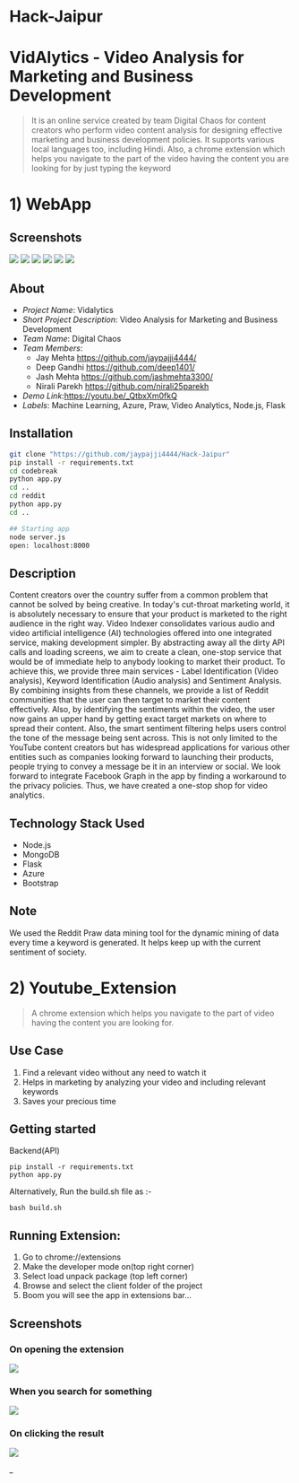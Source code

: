 # Hack-Jaipur
# VidAlytics - Video Analysis for Marketing and Business Development

>It is an online service created by team Digital Chaos for content creators who perform video content analysis for designing effective marketing and business development policies. It supports various local languages too, including Hindi.
>Also, a chrome extension which helps you navigate to the part of the video having the content you are looking for by just typing the keyword

# 1) WebApp
## Screenshots

![](https://github.com/jashmehta3300/Screenshots/blob/master/Vidalytics_img/home1.JPG)
![](https://github.com/jashmehta3300/Screenshots/blob/master/Vidalytics_img/home3.JPG)
![](https://github.com/jashmehta3300/Screenshots/blob/master/Vidalytics_img/home4.JPG)
![](https://github.com/jashmehta3300/Screenshots/blob/master/Vidalytics_img/Video%20Analytics.JPG)
![](https://github.com/jashmehta3300/Screenshots/blob/master/Vidalytics_img/Video%20Analytics%202.JPG)
![](https://github.com/jashmehta3300/Screenshots/blob/master/Vidalytics_img/Reddit%20Links.JPG)

## About

- *Project Name*: Vidalytics
- *Short Project Description*: Video Analysis for Marketing and Business Development 
- *Team Name*: Digital Chaos
- *Team Members*:
	 - Jay Mehta https://github.com/jaypajji4444/
	 - Deep Gandhi https://github.com/deep1401/
	 - Jash Mehta https://github.com/jashmehta3300/
	 - Nirali Parekh https://github.com/nirali25parekh 
- *Demo Link*:https://youtu.be/_QtbxXm0fkQ 
- *Labels*: Machine Learning, Azure, Praw, Video Analytics, Node.js, Flask 

## Installation

```bash
git clone "https://github.com/jaypajji4444/Hack-Jaipur"
pip install -r requirements.txt
cd codebreak
python app.py
cd ..
cd reddit
python app.py
cd ..

## Starting app
node server.js
open: localhost:8000
```

## Description


Content creators over the country suffer from a common problem that cannot be solved by being creative. In today's cut-throat marketing world, it is absolutely necessary to ensure that your product is marketed to the right audience in the right way. Video Indexer consolidates various audio and video artificial intelligence (AI) technologies offered into one integrated service, making development simpler. By abstracting away all the dirty API calls and loading screens, we aim to create a clean, one-stop service that would be of immediate help to anybody looking to market their product. To achieve this, we provide three main services - Label Identification (Video analysis), Keyword Identification (Audio analysis) and Sentiment Analysis. By combining insights from these channels, we provide a list of Reddit communities that the user can then target to market their content effectively. Also, by identifying the sentiments within the video, the user now gains an upper hand by getting exact target markets on where to spread their content. Also, the smart sentiment filtering helps users control the tone of the message being sent across. This is not only limited to the YouTube content creators but has widespread applications for various other entities such as companies looking forward to launching their products, people trying to convey a message be it in an interview or social. We look forward to integrate Facebook Graph in the app by finding a workaround to the privacy policies. Thus, we have created a one-stop shop for video analytics.



## Technology Stack Used
- Node.js
- MongoDB
- Flask
- Azure
- Bootstrap

## Note
We used the Reddit Praw data mining tool for the dynamic mining of data every time a keyword is generated. It helps keep up with the current sentiment of society.

# 2) Youtube_Extension

>A chrome extension which helps you navigate to the part of video having the content you are looking for.
## Use Case

1) Find a relevant video without any need to watch it
2) Helps in marketing by analyzing your video and  including relevant keywords
3) Saves your precious time
## Getting started
Backend(API)
```
pip install -r requirements.txt
python app.py
```
Alternatively, Run the build.sh file as :-
```
bash build.sh
```

## Running Extension:
1) Go to chrome://extensions
2) Make the developer mode on(top right corner)
3) Select load unpack package (top left corner)
4) Browse and select the client folder of the project
5) Boom you will see the app in extensions bar...

## Screenshots

### On opening the extension
![](https://github.com/jashmehta3300/Screenshots/blob/master/Youtube-Genie/capture1.JPG)

### When you search for something
![](https://github.com/jashmehta3300/Screenshots/blob/master/Youtube-Genie/Capture2.JPG)

### On clicking the result
![](https://github.com/jashmehta3300/Screenshots/blob/master/Youtube-Genie/Capture3.JPG)

_

